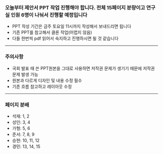 ### 오늘부터 제안서 PPT 작업 진행해야 합니다. 전체 15페이지 분량이고 연구실 인원 6명이 나눠서 진행할 예정입니다  

- PPT 작성 기간은 금주 토요일 11시까지 작성해서 보내드리면 됩니다
- 기존 PPT를 참고해서 클론 작업(어렵지 않음)
- 다들 한번씩 pdf 읽어서 숙지하고 진행하시면 될 것 같습니다

---
### 주의사항  

- 국회 발표 때 쓴 PPT원본을 그대로 사용하면 저작권 문제가 생기기 때문에 저작권 문제 발생 가능
- 원본과 다르게 디자인 및 내용 수정 필수
- 기존 흐름 참고하고 레이아웃 수정

---
### 페이지 분배  

- 석재: 1, 2
- 성인: 3, 4
- 가형: 5, 6
- 준서: 7, 8, 9
- 승현: 10, 11, 12
- 경민: 13, 14, 15